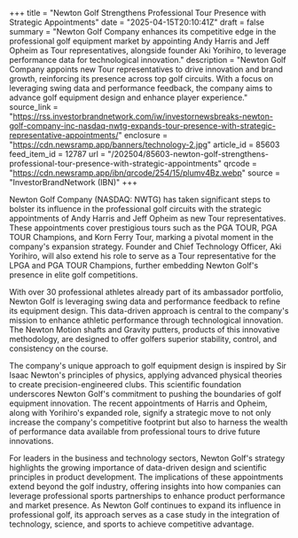 +++
title = "Newton Golf Strengthens Professional Tour Presence with Strategic Appointments"
date = "2025-04-15T20:10:41Z"
draft = false
summary = "Newton Golf Company enhances its competitive edge in the professional golf equipment market by appointing Andy Harris and Jeff Opheim as Tour representatives, alongside founder Aki Yorihiro, to leverage performance data for technological innovation."
description = "Newton Golf Company appoints new Tour representatives to drive innovation and brand growth, reinforcing its presence across top golf circuits. With a focus on leveraging swing data and performance feedback, the company aims to advance golf equipment design and enhance player experience."
source_link = "https://rss.investorbrandnetwork.com/iw/investornewsbreaks-newton-golf-company-inc-nasdaq-nwtg-expands-tour-presence-with-strategic-representative-appointments/"
enclosure = "https://cdn.newsramp.app/banners/technology-2.jpg"
article_id = 85603
feed_item_id = 12787
url = "/202504/85603-newton-golf-strengthens-professional-tour-presence-with-strategic-appointments"
qrcode = "https://cdn.newsramp.app/ibn/qrcode/254/15/plumv4Bz.webp"
source = "InvestorBrandNetwork (IBN)"
+++

<p>Newton Golf Company (NASDAQ: NWTG) has taken significant steps to bolster its influence in the professional golf circuits with the strategic appointments of Andy Harris and Jeff Opheim as new Tour representatives. These appointments cover prestigious tours such as the PGA TOUR, PGA TOUR Champions, and Korn Ferry Tour, marking a pivotal moment in the company's expansion strategy. Founder and Chief Technology Officer, Aki Yorihiro, will also extend his role to serve as a Tour representative for the LPGA and PGA TOUR Champions, further embedding Newton Golf's presence in elite golf competitions.</p><p>With over 30 professional athletes already part of its ambassador portfolio, Newton Golf is leveraging swing data and performance feedback to refine its equipment design. This data-driven approach is central to the company's mission to enhance athletic performance through technological innovation. The Newton Motion shafts and Gravity putters, products of this innovative methodology, are designed to offer golfers superior stability, control, and consistency on the course.</p><p>The company's unique approach to golf equipment design is inspired by Sir Isaac Newton's principles of physics, applying advanced physical theories to create precision-engineered clubs. This scientific foundation underscores Newton Golf's commitment to pushing the boundaries of golf equipment innovation. The recent appointments of Harris and Opheim, along with Yorihiro's expanded role, signify a strategic move to not only increase the company's competitive footprint but also to harness the wealth of performance data available from professional tours to drive future innovations.</p><p>For leaders in the business and technology sectors, Newton Golf's strategy highlights the growing importance of data-driven design and scientific principles in product development. The implications of these appointments extend beyond the golf industry, offering insights into how companies can leverage professional sports partnerships to enhance product performance and market presence. As Newton Golf continues to expand its influence in professional golf, its approach serves as a case study in the integration of technology, science, and sports to achieve competitive advantage.</p>
